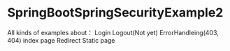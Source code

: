 # SpringBootSpringSecurityExample2

All kinds of examples about：
Login
Logout(Not yet)
ErrorHandleing(403, 404)
index page
Redirect
Static page
